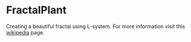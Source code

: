 # FractalPlant
Creating a beautiful fractal using L-system. For more information visit this [wikipedia](https://en.wikipedia.org/wiki/L-system) page.
